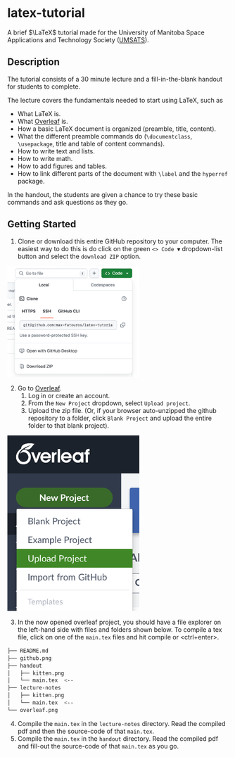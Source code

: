 # latex-tutorial

A brief $\LaTeX$ tutorial made for the University of Manitoba Space Applications and Technology Society ([UMSATS](http://www.umsats.ca/)).

## Description
The tutorial consists of a 30 minute lecture and a fill-in-the-blank handout for students to complete.

The lecture covers the fundamentals needed to start using LaTeX, such as
* What LaTeX is.
* What [Overleaf](https://www.overleaf.com/) is.
* How a basic LaTeX document is organized (preamble, title, content).
* What the different preamble commands do (`\documentclass`, `\usepackage`, title and table of content commands).
* How to write text and lists.
* How to write math.
* How to add figures and tables.
* How to link different parts of the document with `\label` and the `hyperref` package. 

In the handout, the students are given a chance to try these basic commands and ask questions as they go.

## Getting Started
1. Clone or download this entire GitHub repository to your computer. The easiest way to do this is do click on the green `<> Code ▼` dropdown-list button and select the `download ZIP` option.

<img src="github.png" alt="image" width="300" height="auto">

2. Go to [Overleaf](https://www.overleaf.com/).
   1. Log in or create an account.
   2. From the `New Project` dropdown, select `Upload project`.
   3. Upload the zip file. (Or, if your browser auto-unzipped the github repository to a folder, click `Blank Project` and upload the entire folder to that blank project).

<img src="overleaf.png" alt="image" width="300" height="auto">

3. In the now opened overleaf project, you should have a file explorer on the left-hand side with files and folders shown below. To compile a tex file, click on one of the `main.tex` files and hit compile or <ctrl+enter>.

```bash
├── README.md
├── github.png
├── handout
│   ├── kitten.png
│   └── main.tex  <--
├── lecture-notes
│   ├── kitten.png
│   └── main.tex  <--
└── overleaf.png
```

4. Compile the `main.tex` in the `lecture-notes` directory. Read the compiled pdf and then the source-code of that `main.tex`.
5. Compile the `main.tex` in the `handout` directory. Read the compiled pdf and fill-out the source-code of that `main.tex` as you go.
